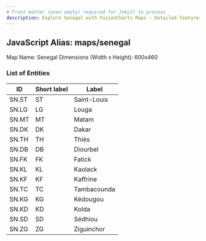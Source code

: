 ```yaml
---
# Front matter (even empty) required for Jekyll to process
description: Explore Senegal with FusionCharts Maps – Detailed features for seamless integration. Try now & enhance your data visualization today! 
---
```


## JavaScript Alias: maps/senegal

Map Name: Senegal
Dimensions (Width x Height): 600x460

### List of Entities

ID | Short label | Label
---|---|---|
SN.ST|ST|Saint-Louis
SN.LG|LG|Louga
SN.MT|MT|Matam
SN.DK|DK|Dakar
SN.TH|TH|Thiès
SN.DB|DB|Diourbel
SN.FK|FK|Fatick
SN.KL|KL|Kaolack
SN.KF|KF|Kaffrine
SN.TC|TC|Tambacounda
SN.KG|KG|Kédougou
SN.KD|KD|Kolda
SN.SD|SD|Sédhiou
SN.ZG|ZG|Ziguinchor

